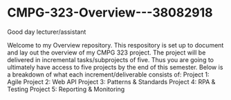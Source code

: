 # CMPG-323-Overview---38082918
Good day lecturer/assistant

Welcome to my Overview repository. This respository is set up to document and lay out the overview of my CMPG 323 project.
The project will be delivered in incremental tasks/subprojects of five. Thus you are going to ultimately have access to five
projects by the end of this semester. Below is a breakdown of what each increment/deliverable consists of:
Project 1: Agile
Project 2: Web API
Project 3: Patterns & Standards
Project 4: RPA & Testing
Project 5: Reporting & Monitoring

